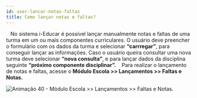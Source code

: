```yaml
---
id: user-lancar-notas-faltas
title: Como lançar notas e faltas?
---
```


&nbsp;&nbsp;&nbsp;No sistema i-Educar é possível lançar manualmente notas e faltas de uma turma em um ou mais componentes curriculares. O usuário deve preencher o formulário com os dados da turma e selecionar **“carrregar”**, para conseguir  lançar  as informações. Caso o usuário queira consultar uma nova turma deve selecionar **“nova consulta”**, e para lançar dados da disciplina seguinte **“próximo componente disciplinar”.**
&nbsp;&nbsp;&nbsp;Para realizar o lançamento de notas e faltas, acesse o **Módulo Escola >> Lançamentos >> Faltas e Notas.**

![Animação 40 - Módulo Escola >> Lançamentos >> Faltas e Notas.
]()
